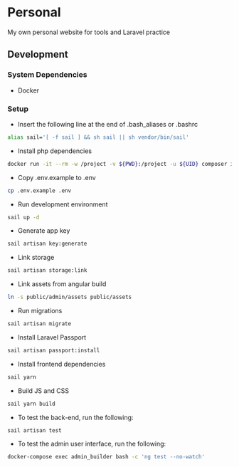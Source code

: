 # Personal
My own personal website for tools and Laravel practice

## Development

### System Dependencies
- Docker 

### Setup
- Insert the following line at the end of .bash_aliases or .bashrc
```bash
alias sail='[ -f sail ] && sh sail || sh vendor/bin/sail'
```
- Install php dependencies
```bash
docker run -it --rm -w /project -v ${PWD}:/project -u ${UID} composer install --ignore-platform-reqs
```
- Copy .env.example to .env
```bash
cp .env.example .env
```
- Run development environment
```bash
sail up -d
```
- Generate app key
```bash
sail artisan key:generate
```
- Link storage
```bash
sail artisan storage:link
```
- Link assets from angular build
```bash
ln -s public/admin/assets public/assets
```
- Run migrations
```bash
sail artisan migrate
```
- Install Laravel Passport
```bash
sail artisan passport:install
```
- Install frontend dependencies
```bash
sail yarn
```
- Build JS and CSS
```bash
sail yarn build
```
- To test the back-end, run the following:
```bash
sail artisan test
```
- To test the admin user interface, run the following:
```bash
docker-compose exec admin_builder bash -c 'ng test --no-watch'
```
